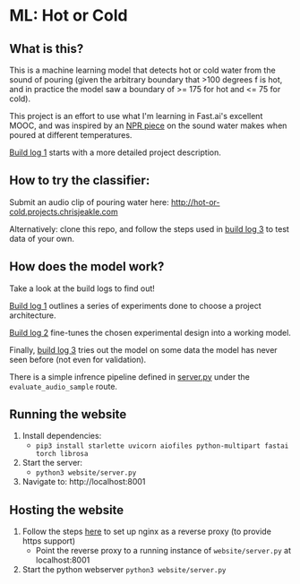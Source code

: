 # ML: Hot or Cold

## What is this?
This is a machine learning model that detects hot or cold water from the sound of pouring (given the arbitrary boundary that >100 degrees f is hot, and in practice the model saw a boundary of  >= 175 for hot and <= 75 for cold).

This project is an effort to use what I'm learning in Fast.ai's excellent MOOC, and was inspired by an [NPR piece](https://www.npr.org/2014/07/05/328842704/what-does-cold-sound-like) on the sound water makes when poured at different temperatures.

[Build log 1](Build-Log-1_Design.ipynb) starts with a more detailed project description.

## How to try the classifier:
Submit an audio clip of pouring water here: http://hot-or-cold.projects.chrisjeakle.com

Alternatively: clone this repo, and follow the steps used in [build log 3](Build-Log-3_Testing-The-Model.ipynb) to test data of your own.

## How does the model work?
Take a look at the build logs to find out!

[Build log 1](Build-Log-1_Design.ipynb) outlines a series of experiments done to choose a project architecture.

[Build log 2](Build-Log-2_More-Data.ipynb) fine-tunes the chosen experimental design into a working model.

Finally, [build log 3](Build-Log-3_Testing-The-Model.ipynb) tries out the model on some data the model has never seen before (not even for validation).

There is a simple infrence pipeline defined in [server.py](website/server.py) under the `evaluate_audio_sample` route.

## Running the website

1. Install dependencies:
    * `pip3 install starlette uvicorn aiofiles python-multipart fastai torch librosa`
1. Start the server:
    * `python3 website/server.py`
1. Navigate to: http://localhost:8001

## Hosting the website

1. Follow the steps [here](https://www.nginx.com/blog/using-free-ssltls-certificates-from-lets-encrypt-with-nginx/) to set up nginx as a reverse proxy (to provide https support)
    * Point the reverse proxy to a running instance of `website/server.py` at localhost:8001
1. Start the python webserver `python3 website/server.py`
